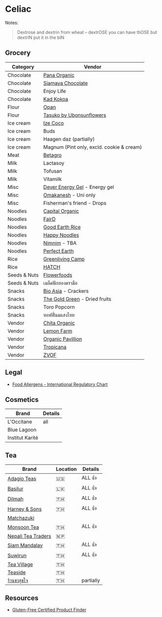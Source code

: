 # Celiac

Notes:

> Dextrose and dextrin from wheat – dextrOSE you can have thOSE but dextrIN put it in the bIN

## Grocery

| Category     | Vendor                                                                      |
| ------------ | --------------------------------------------------------------------------- |
| Chocolate    | [Pana Organic](https://pana-organic.com)                                    |
| Chocolate    | [Siamaya Chocolate](https://siamayachocolate.com)                           |
| Chocolate    | Enjoy Life                                                                  |
| Chocolate    | [Kad Kokoa](https://kadkokoa.co/collections/all/inclusions-chocolate)       |
| Flour        | [Opan](https://www.opanfood.com/product.html)                               |
| Flour        | [Tasuko by Ubonsunflowers](https://www.tasukobyubonsunflower.com/)          |
| Ice cream    | [Ize Coco](http://www.izecoco.com/product.html)                             |
| Ice cream    | Buds                                                                        |
| Ice cream    | Haagen daz (partially)                                                      |
| Ice cream    | Magnum (Pint only, excld. cookie & cream)                                   |
| Meat         | [Betagro](https://www.betagro-food.com/)                                    |
| Milk         | Lactasoy                                                                    |
| Milk         | Tofusan                                                                     |
| Milk         | Vitamilk                                                                    |
| Misc         | [Dever Energy Gel](https://deverenergygel.com/shop/) - Energy gel           |
| Misc         | [Omakanesh](https://www.facebook.com/omakanesh/) - Uni only                 |
| Misc         | Fisherman's friend - Drops                                                  |
| Noodles      | [Capital Organic](https://www.capital-organic.com/catalog.aspx)             |
| Noodles      | [FairD](https://www.facebook.com/FairD.OrganicFairtrade/)                   |
| Noodles      | [Good Earth Rice](https://www.goodearthrice.com/)                           |
| Noodles      | [Happy Noodles](https://happynoodles.net/product-category/cup/)             |
| Noodles      | [Nimnim](https://www.nimnimnoodle.com) - TBA                                |
| Noodles      | [Perfect Earth](https://perfectearthfoods.in.th/)                           |
| Rice         | [Greenliving Camp](https://greenlivingcamp.com/shop/)                       |
| Rice         | [HATCH](https://www.facebook.com/hatchgoodies)                              |
| Seeds & Nuts | [Flowerfoods](https://www.flowerfoodth.com/category)                        |
| Seeds & Nuts | เมล็ดฟักทองตรามือ                                                           |
| Snacks       | [Bio Asia](https://www.bioasia.co.th/pdf) - Crackers                        |
| Snacks       | [The Gold Green](http://www.thegoldgreenthailand.com/#fruit) - Dried fruits |
| Snacks       | Toro Popcorn                                                                |
| Snacks       | ทอฟฟี่นมแสงไทย                                                              |
| Vendor       | [Chita Organic](https://www.chitaorganicfood.co.th/category)                |
| Vendor       | [Lemon Farm](https://www.lemonfarm.com/th/online-product.html)              |
| Vendor       | [Organic Pavillion](https://shopee.co.th/organicpavilion)                   |
| Vendor       | [Tropicana](https://tropicanaoil.com/en/product-category/grocery-product)   |
| Vendor       | [ZVOF](https://www.facebook.com/ZvofCereal/)                                |

## Legal

- [Food Allergens - International Regulatory Chart](https://farrp.unl.edu/IRChart)

## Cosmetics

| Brand           | Details |
| --------------- | ------- |
| L'Occitane      | all     |
| Blue Lagoon     |         |
| Institut Karité |         |

## Tea

| Brand                                                                        | Location | Details   |
| ---------------------------------------------------------------------------- | -------- | --------- |
| [Adagio Teas](https://www.adagio.com)                                        | 🇺🇸     | ALL 👍   |
| [Basilur](https://www.basilurtea.com/)                                       | 🇱🇰     | ALL 👍   |
| [Dilmah](https://shop.dilmahteathailand.com/en/)                             | 🇹🇭     | ALL 👍   |
| [Harney & Sons](https://harneyteasthailand.com)                              | 🇹🇭     | ALL 👍   |
| [Matchazuki](https://matchazuki.com)                                         |          |           |
| [Monsoon Tea](https://monsoontea.co.th)                                      | 🇹🇭     | ALL 👍   |
| [Nepali Tea Traders](https://www.nepaliteatraders.com/collections/black-tea) | 🇳🇵     |           |
| [Siam Mandalay](https://www.facebook.com/SiamMandalayHealthandWellness/)     | 🇹🇭     | ALL 👍   |
| [Suwirun](http://www.suwirunteashop.com/)                                    | 🇹🇭     | ALL 👍   |
| [Tea Village](https://tea-village.com)                                       | 🇹🇭     |           |
| [Teaside](https://tea-side.com/)                                             | 🇹🇭     |           |
| [ร้านชาสุขใจ](https://www.facebook.com/ChaSookJai)                           | 🇹🇭     | partially |

## Resources

- [Gluten-Free Certified Product Finder](https://gfco.org/product-directory/)
